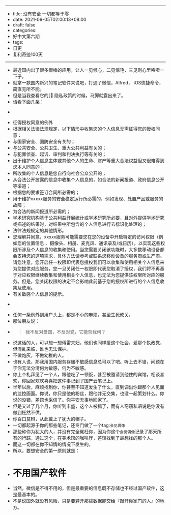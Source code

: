 - --
- title: 没有安全 一切都等于零
- date: 2021-09-05T02:00:13+08:00
- draft: false
- categories: 
- 好中文第六期
- tags: 
- 日更
- 复利奇迹100天
- --
- 最近国内出了很多很棒的应用，让人一见倾心，二见惊艳，三见则心里咯噔一下子。
- 就拿一款国内新兴的笔记软件来说吧，打通了微信，Alfred， iOS快捷命令，简直无所不能。
- 但是当我查看它的[🔐 隐私政策的时候，马脚就露出来了。
- 请看下面几条：
- ```
- 征得授权同意的例外
- 根据相关法律法规规定，以下情形中收集您的个人信息无需征得您的授权同意：
- 与国家安全、国防安全有关的；
- 与公共安全、公共卫生、重大公共利益有关的；
- 与犯罪侦查、起诉、审判和判决执行等有关的；
- 出于维护个人信息主体或其他个人的生命、财产等重大合法权益但又很难得到您本人同意的；
- 所收集的个人信息是您自行向社会公众公开的；
- 从合法公开披露的信息中收集个人信息的，如合法的新闻报道、政府信息公开等渠道；
- 根据您的要求签订合同所必需的；
- 用于维护xxxxx服务的安全稳定运行所必需的，例如发现、处置产品或服务的故障；
- 为合法的新闻报道所必需的；
- 学术研究机构基于公共利益开展统计或学术研究所必要，且对外提供学术研究或描述的结果时，对结果中所包含的个人信息进行去标识化处理的；
- 法律法规规定的其他情形。
- 您理解并同意，xxxxx服务可能需要您在您的设备中开启特定的访问权限（例如您的位置信息 、摄像头、相册、麦克风、通讯录及/或日历），以实现这些权限所涉及个人信息的收集和使用。当您需要关闭该功能时，大多数移动设备都会支持您的这项需求，具体方法请参考或联系您移动设备的服务商或生产商。请您注意，您开启任一权限即代表您授权我们可以收集和使用相关个人信息来为您提供对应服务，您一旦关闭任一权限即代表您取消了授权，我们将不再基于对应权限继续收集和使用相关个人信息，也无法为您提供该权限所对应的服务。但是，您关闭权限的决定不会影响此前基于您的授权所进行的个人信息收集及使用。
- 有关敏感个人信息的提示。
- ```
- 任何一条例外到用户头上，都是不小的麻烦，甚至生死攸关。
- 那位朋友说：
- > 我不反对爱国，不反对党，它能奈我何？
- 说这话的人，可以想一想傅雷夫妇，他们也同样爱这个社会，爱那个执政党，但混乱来临，谁也无法保护。
- 不做炮灰，不做幼稚的人。
- 也有人说，那我用国内服务存储不敏感信息总可以了吧。听上去不错，问题在于你无法分清何为敏感，何为不敏感。
- 你上个礼拜见了一个人，跟他吃了一顿饭，甚至被邀请到他住的宾馆，相谈甚欢，你回家欢欢喜喜把这件事记到了国产云笔记上。
- 半年以后，麻烦找到你，你甚至不知道发生了什么，直到调出你跟那个人见面的监控画面。你说，你只是他的粉丝，跟他并无交集，也没一起策划什么。你说的没错，差馆也采信了。你平安无事地回家了。
- 但是又过了几个月，你听到丰盛，这个人被抓了，而有人窃窃私语说是你没有做到枉然不供。
- 你百口莫辩，从此戴上了犹大的帽子。
- 一切都起源于你的那些笔记，还专门做了一个tag:`会见偶像`
- 那些称你为犹大的人，并没有完全冤枉你，因为你这个`会见偶像`记录了那天所有的行踪，通过这个，在美术馆的咖啡厅，差馆找到了最想找的那个人。
- 而这一切都在你不知情的情况下发生的。
- 所以，要想安全的第一原则就是：
- # 不用国产软件
- 当然，微信是不得不用的，但是最重要的信息既不存储也不经过国产软件，这是最基本的。
- 不是说国外就没有风险，只是要避开那些数据能交给『敲开你家门的人』的地方。

